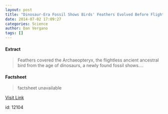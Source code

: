 ```yaml
---
layout: post
title: "Dinosaur-Era Fossil Shows Birds' Feathers Evolved Before Flight"
date: 2014-07-02 17:09:27
categories: Science
author: Dan Vergano
tags: []
---
```



#### Extract
>Feathers covered the Archaeopteryx, the flightless ancient ancestral bird from the age of dinosaurs, a newly found fossil shows....

#### Factsheet
>factsheet unavailable

[Visit Link](http://feeds.nationalgeographic.com/~r/ng/News/News_Main/~3/haVxNfYZDYM/)

id:   12104
